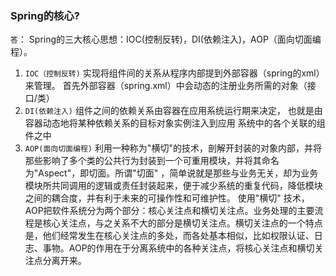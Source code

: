 ### Spring的核心?

`答`：
Spring的三大核心思想：IOC(控制反转)，DI(依赖注入)，AOP（面向切面编程）。

1. `IOC（控制反转)`
   实现将组件间的关系从程序内部提到外部容器（spring的xml）来管理。
   首先外部容器（spring.xml）中会动态的注册业务所需的对象（接口/类）
2. `DI(依赖注入)`
   组件之间的依赖关系由容器在应用系统运行期来决定， 也就是由容器动态地将某种依赖关系的目标对象实例注入到应用 系统中的各个关联的组件之中
3. `AOP(面向切面编程)`
   利用一种称为"横切"的技术，剖解开封装的对象内部，并将那些影响了多个类的公共行为封装到一个可重用模块，并将其命名为"Aspect"，即切面。所谓"切面"
   ，简单说就是那些与业务无关，却为业务模块所共同调用的逻辑或责任封装起来，便于减少系统的重复代码，降低模块之间的耦合度，并有利于未来的可操作性和可维护性。
   使用"横切"
   技术，AOP把软件系统分为两个部分：核心关注点和横切关注点。业务处理的主要流程是核心关注点，与之关系不大的部分是横切关注点。横切关注点的一个特点是，他们经常发生在核心关注点的多处，而各处基本相似，比如权限认证、日志、事物。AOP的作用在于分离系统中的各种关注点，将核心关注点和横切关注点分离开来。
